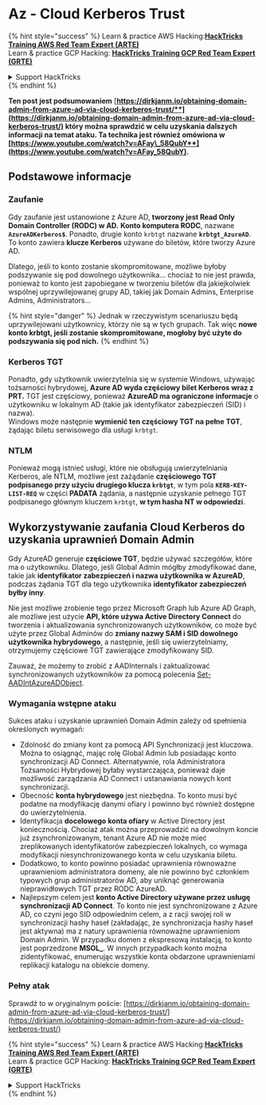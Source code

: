 # Az - Cloud Kerberos Trust

{% hint style="success" %}
Learn & practice AWS Hacking:<img src="../../../../.gitbook/assets/image (1) (1) (1).png" alt="" data-size="line">[**HackTricks Training AWS Red Team Expert (ARTE)**](https://training.hacktricks.xyz/courses/arte)<img src="../../../../.gitbook/assets/image (1) (1) (1).png" alt="" data-size="line">\
Learn & practice GCP Hacking: <img src="../../../../.gitbook/assets/image (2).png" alt="" data-size="line">[**HackTricks Training GCP Red Team Expert (GRTE)**<img src="../../../../.gitbook/assets/image (2).png" alt="" data-size="line">](https://training.hacktricks.xyz/courses/grte)

<details>

<summary>Support HackTricks</summary>

* Check the [**subscription plans**](https://github.com/sponsors/carlospolop)!
* **Join the** 💬 [**Discord group**](https://discord.gg/hRep4RUj7f) or the [**telegram group**](https://t.me/peass) or **follow** us on **Twitter** 🐦 [**@hacktricks\_live**](https://twitter.com/hacktricks_live)**.**
* **Share hacking tricks by submitting PRs to the** [**HackTricks**](https://github.com/carlospolop/hacktricks) and [**HackTricks Cloud**](https://github.com/carlospolop/hacktricks-cloud) github repos.

</details>
{% endhint %}

**Ten post jest podsumowaniem** [**https://dirkjanm.io/obtaining-domain-admin-from-azure-ad-via-cloud-kerberos-trust/**](https://dirkjanm.io/obtaining-domain-admin-from-azure-ad-via-cloud-kerberos-trust/) **który można sprawdzić w celu uzyskania dalszych informacji na temat ataku. Ta technika jest również omówiona w** [**https://www.youtube.com/watch?v=AFay\_58QubY**](https://www.youtube.com/watch?v=AFay_58QubY)**.**

## Podstawowe informacje

### Zaufanie

Gdy zaufanie jest ustanowione z Azure AD, **tworzony jest Read Only Domain Controller (RODC) w AD.** **Konto komputera RODC**, nazwane **`AzureADKerberos$`**. Ponadto, drugie konto `krbtgt` nazwane **`krbtgt_AzureAD`**. To konto zawiera **klucze Kerberos** używane do biletów, które tworzy Azure AD.

Dlatego, jeśli to konto zostanie skompromitowane, możliwe byłoby podszywanie się pod dowolnego użytkownika... chociaż to nie jest prawda, ponieważ to konto jest zapobiegane w tworzeniu biletów dla jakiejkolwiek wspólnej uprzywilejowanej grupy AD, takiej jak Domain Admins, Enterprise Admins, Administrators...

{% hint style="danger" %}
Jednak w rzeczywistym scenariuszu będą uprzywilejowani użytkownicy, którzy nie są w tych grupach. Tak więc **nowe konto krbtgt, jeśli zostanie skompromitowane, mogłoby być użyte do podszywania się pod nich.**
{% endhint %}

### Kerberos TGT

Ponadto, gdy użytkownik uwierzytelnia się w systemie Windows, używając tożsamości hybrydowej, **Azure AD wyda częściowy bilet Kerberos wraz z PRT.** TGT jest częściowy, ponieważ **AzureAD ma ograniczone informacje** o użytkowniku w lokalnym AD (takie jak identyfikator zabezpieczeń (SID) i nazwa).\
Windows może następnie **wymienić ten częściowy TGT na pełne TGT**, żądając biletu serwisowego dla usługi `krbtgt`.

### NTLM

Ponieważ mogą istnieć usługi, które nie obsługują uwierzytelniania Kerberos, ale NTLM, możliwe jest zażądanie **częściowego TGT podpisanego przy użyciu drugiego klucza `krbtgt`**, w tym pola **`KERB-KEY-LIST-REQ`** w części **PADATA** żądania, a następnie uzyskanie pełnego TGT podpisanego głównym kluczem `krbtgt`, **w tym hasha NT w odpowiedzi**.

## Wykorzystywanie zaufania Cloud Kerberos do uzyskania uprawnień Domain Admin <a href="#abusing-cloud-kerberos-trust-to-obtain-domain-admin" id="abusing-cloud-kerberos-trust-to-obtain-domain-admin"></a>

Gdy AzureAD generuje **częściowe TGT**, będzie używać szczegółów, które ma o użytkowniku. Dlatego, jeśli Global Admin mógłby zmodyfikować dane, takie jak **identyfikator zabezpieczeń i nazwa użytkownika w AzureAD**, podczas żądania TGT dla tego użytkownika **identyfikator zabezpieczeń byłby inny**.

Nie jest możliwe zrobienie tego przez Microsoft Graph lub Azure AD Graph, ale możliwe jest użycie **API, które używa Active Directory Connect** do tworzenia i aktualizowania synchronizowanych użytkowników, co może być użyte przez Global Adminów do **zmiany nazwy SAM i SID dowolnego użytkownika hybrydowego**, a następnie, jeśli się uwierzytelniamy, otrzymujemy częściowe TGT zawierające zmodyfikowany SID.

Zauważ, że możemy to zrobić z AADInternals i zaktualizować synchronizowanych użytkowników za pomocą polecenia [Set-AADIntAzureADObject](https://aadinternals.com/aadinternals/#set-aadintazureadobject-a).

### Wymagania wstępne ataku <a href="#attack-prerequisites" id="attack-prerequisites"></a>

Sukces ataku i uzyskanie uprawnień Domain Admin zależy od spełnienia określonych wymagań:

* Zdolność do zmiany kont za pomocą API Synchronizacji jest kluczowa. Można to osiągnąć, mając rolę Global Admin lub posiadając konto synchronizacji AD Connect. Alternatywnie, rola Administratora Tożsamości Hybrydowej byłaby wystarczająca, ponieważ daje możliwość zarządzania AD Connect i ustanawiania nowych kont synchronizacji.
* Obecność **konta hybrydowego** jest niezbędna. To konto musi być podatne na modyfikację danymi ofiary i powinno być również dostępne do uwierzytelnienia.
* Identyfikacja **docelowego konta ofiary** w Active Directory jest koniecznością. Chociaż atak można przeprowadzić na dowolnym koncie już zsynchronizowanym, tenant Azure AD nie może mieć zreplikowanych identyfikatorów zabezpieczeń lokalnych, co wymaga modyfikacji niesynchronizowanego konta w celu uzyskania biletu.
* Dodatkowo, to konto powinno posiadać uprawnienia równoważne uprawnieniom administratora domeny, ale nie powinno być członkiem typowych grup administratorów AD, aby uniknąć generowania nieprawidłowych TGT przez RODC AzureAD.
* Najlepszym celem jest **konto Active Directory używane przez usługę synchronizacji AD Connect**. To konto nie jest synchronizowane z Azure AD, co czyni jego SID odpowiednim celem, a z racji swojej roli w synchronizacji hashy haseł (zakładając, że synchronizacja hashy haseł jest aktywna) ma z natury uprawnienia równoważne uprawnieniom Domain Admin. W przypadku domen z ekspresową instalacją, to konto jest poprzedzone **MSOL\_**. W innych przypadkach konto można zidentyfikować, enumerując wszystkie konta obdarzone uprawnieniami replikacji katalogu na obiekcie domeny.

### Pełny atak <a href="#the-full-attack" id="the-full-attack"></a>

Sprawdź to w oryginalnym poście: [https://dirkjanm.io/obtaining-domain-admin-from-azure-ad-via-cloud-kerberos-trust/](https://dirkjanm.io/obtaining-domain-admin-from-azure-ad-via-cloud-kerberos-trust/)

{% hint style="success" %}
Learn & practice AWS Hacking:<img src="../../../../.gitbook/assets/image (1) (1) (1).png" alt="" data-size="line">[**HackTricks Training AWS Red Team Expert (ARTE)**](https://training.hacktricks.xyz/courses/arte)<img src="../../../../.gitbook/assets/image (1) (1) (1).png" alt="" data-size="line">\
Learn & practice GCP Hacking: <img src="../../../../.gitbook/assets/image (2).png" alt="" data-size="line">[**HackTricks Training GCP Red Team Expert (GRTE)**<img src="../../../../.gitbook/assets/image (2).png" alt="" data-size="line">](https://training.hacktricks.xyz/courses/grte)

<details>

<summary>Support HackTricks</summary>

* Check the [**subscription plans**](https://github.com/sponsors/carlospolop)!
* **Join the** 💬 [**Discord group**](https://discord.gg/hRep4RUj7f) or the [**telegram group**](https://t.me/peass) or **follow** us on **Twitter** 🐦 [**@hacktricks\_live**](https://twitter.com/hacktricks_live)**.**
* **Share hacking tricks by submitting PRs to the** [**HackTricks**](https://github.com/carlospolop/hacktricks) and [**HackTricks Cloud**](https://github.com/carlospolop/hacktricks-cloud) github repos.

</details>
{% endhint %}

